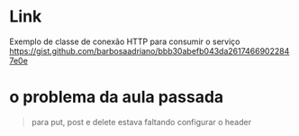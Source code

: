 # Link 
Exemplo de classe de conexão HTTP para consumir o serviço
https://gist.github.com/barbosaadriano/bbb30abefb043da26174669022847e0e

# o problema da aula passada

>para put, post e delete estava faltando configurar o header
